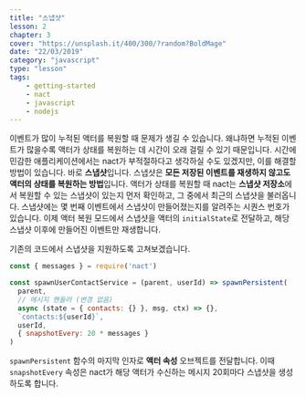 ```yaml
---
title: "스냅샷"
lesson: 2
chapter: 3
cover: "https://unsplash.it/400/300/?random?BoldMage"
date: "22/03/2019"
category: "javascript"
type: "lesson"
tags:
    - getting-started
    - nact
    - javascript
    - nodejs
---
```


이벤트가 많이 누적된 액터를 복원할 때 문제가 생길 수 있습니다. 왜냐하면 누적된 이벤트가 많을수록 액터가 상태를 복원하는 데 시간이 오래 걸릴 수 있기 때문입니다. 시간에 민감한 애플리케이션에서는 nact가 부적절하다고 생각하실 수도 있겠지만, 이를 해결할 방법이 있습니다. 바로 **스냅샷**입니다. 스냅샷은 **모든 저장된 이벤트를 재생하지 않고도 액터의 상태를 복원하는 방법**입니다. 액터가 상태를 복원할 때 nact는 **스냅샷 저장소**에서 복원할 수 있는 스냅샷이 있는지 먼저 확인하고, 그 중에서 최근의 스냅샷을 불러옵니다. 스냅샷에는 몇 번째 이벤트에서 스냅샷이 만들어졌는지를 알려주는 시퀀스 번호가 있습니다. 이제 액터 복원 모드에서 스냅샷을 액터의 `initialState`로 전달하고, 해당 스냅샷 이후에 만들어진 이벤트만 재생합니다.

기존의 코드에서 스냅샷을 지원하도록 고쳐보겠습니다.

```javascript
const { messages } = require('nact')

const spawnUserContactService = (parent, userId) => spawnPersistent(
  parent,
  // 메시지 핸들러 (변경 없음)
  async (state = { contacts: {} }, msg, ctx) => {},
  `contacts:${userId}`,
  userId,
  { snapshotEvery: 20 * messages }
)
```

`spawnPersistent` 함수의 마지막 인자로 **액터 속성** 오브젝트를 전달합니다. 이때 `snapshotEvery` 속성은 nact가 해당 액터가 수신하는 메시지 20회마다 스냅샷을 생성하도록 합니다.
